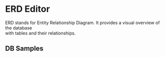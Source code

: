 # ERD Editor

ERD stands for Entity Relationship Diagram. 
It provides a visual overview of the database   
with tables and their relationships.

## DB Samples